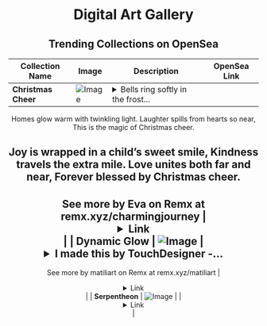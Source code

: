 <div align="center">

# Digital Art Gallery

## Trending Collections on OpenSea

| Collection Name                       | Image                                                                                     | Description                       | OpenSea Link                                                                                          |
|---------------------------------------|-------------------------------------------------------------------------------------------|-----------------------------------|--------------------------------------------------------------------------------------------------------|
| **Christmas Cheer** | ![Image](https://i.seadn.io/s/raw/files/78f025ed85cca1f779a3ac94dc08bd02.png?w=500&auto=format?w=200&auto=format) | <details><summary>Bells ring softly in the frost...</summary>Bells ring softly in the frosty night,
Homes glow warm with twinkling light.
Laughter spills from hearts so near,
This is the magic of Christmas cheer.

Joy is wrapped in a child’s sweet smile,
Kindness travels the extra mile.
Love unites both far and near,
Forever blessed by Christmas cheer.
--
See more by Eva on Remx at remx.xyz/charmingjourney</details> | <details><summary>Link</summary>[Christmas Cheer](https://opensea.io/collection/christmas-cheer-2)</details> |
| **Dynamic Glow** | ![Image](https://i.seadn.io/s/raw/files/a33cd5d44462466ba180ce1a34c8f66a.jpg?w=500&auto=format?w=200&auto=format) | <details><summary>I made this by TouchDesigner
-...</summary>I made this by TouchDesigner
--
See more by matiliart on Remx at remx.xyz/matiliart</details> | <details><summary>Link</summary>[Dynamic Glow](https://opensea.io/collection/dynamic-glow-1)</details> |
| **Serpentheon** | ![Image](https://i.seadn.io/s/raw/files/7e6dc01c8685196a0697a82bc44cf95b.png?w=500&auto=format?w=200&auto=format) |  | <details><summary>Link</summary>[Serpentheon](https://opensea.io/collection/serpentheon)</details> |

</div>